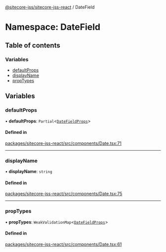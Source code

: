 [@sitecore-jss/sitecore-jss-react](../README.md) / DateField

# Namespace: DateField

## Table of contents

### Variables

- [defaultProps](DateField.md#defaultprops)
- [displayName](DateField.md#displayname)
- [propTypes](DateField.md#proptypes)

## Variables

### defaultProps

• **defaultProps**: `Partial`\<[`DateFieldProps`](../interfaces/DateFieldProps.md)\>

#### Defined in

[packages/sitecore-jss-react/src/components/Date.tsx:71](https://github.com/Sitecore/jss/blob/74e2e36b1/packages/sitecore-jss-react/src/components/Date.tsx#L71)

___

### displayName

• **displayName**: `string`

#### Defined in

[packages/sitecore-jss-react/src/components/Date.tsx:75](https://github.com/Sitecore/jss/blob/74e2e36b1/packages/sitecore-jss-react/src/components/Date.tsx#L75)

___

### propTypes

• **propTypes**: `WeakValidationMap`\<[`DateFieldProps`](../interfaces/DateFieldProps.md)\>

#### Defined in

[packages/sitecore-jss-react/src/components/Date.tsx:61](https://github.com/Sitecore/jss/blob/74e2e36b1/packages/sitecore-jss-react/src/components/Date.tsx#L61)
